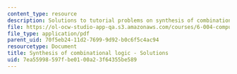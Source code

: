 ```yaml
---
content_type: resource
description: Solutions to tutorial problems on synthesis of combinational logic.
file: https://ol-ocw-studio-app-qa.s3.amazonaws.com/courses/6-004-computation-structures-spring-2009/7ea55998597fbe0100a23f64355be589_MIT6_004s09_tutor05_sol.pdf
file_type: application/pdf
parent_uid: 70f5eb24-11d2-7699-9d92-b0c6f5c4ac94
resourcetype: Document
title: Synthesis of combinational logic - Solutions
uid: 7ea55998-597f-be01-00a2-3f64355be589
---
```

